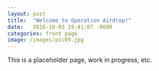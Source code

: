 ```yaml
---
layout: post
title:  "Welcome to Operation Airdrop!"
date:   2016-10-03 19:41:07 -0600
categories: front page
image: /images/pic09.jpg
---
```


This is a placeholder page, work in progress, etc.
